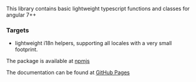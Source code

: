 This library contains basic lightweight typescript functions and classes for angular 7++

### Targets 
- lightweight i18n helpers, supporting all locales with a very small footprint.

The package is available at [npmjs](https://www.npmjs.com/settings/toms-toolbox/packages) 

The documentation can be found at [GitHub Pages](https://tom-englert.github.io/TomsToolbox.web/angular/index.html)  
